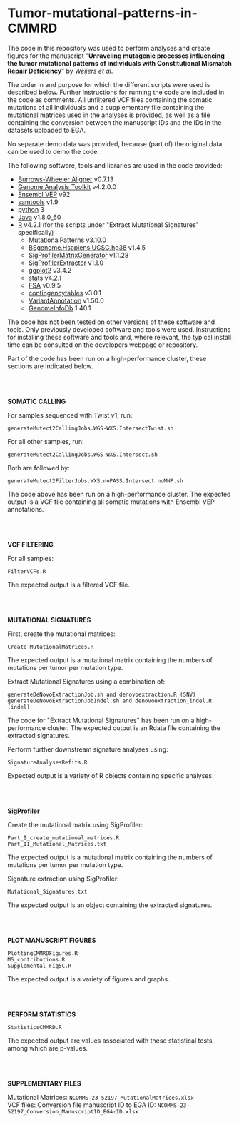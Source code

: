 # Tumor-mutational-patterns-in-CMMRD

The code in this repository was used to perform analyses and create figures for the manuscript "**Unraveling mutagenic processes influencing the tumor mutational patterns of individuals with Constitutional Mismatch Repair Deficiency**" by *Weijers et al*.

The order in and purpose for which the different scripts were used is described below. Further instructions for running the code are included in the code as comments. All unfiltered VCF files containing the somatic mutations of all individuals and a supplementary file containing the mutational matrices used in the analyses is provided, as well as a file containing the conversion between the manuscript IDs and the IDs in the datasets uploaded to EGA.

No separate demo data was provided, because (part of) the original data can be used to demo the code.

The following software, tools and libraries are used in the code provided:
- [Burrows-Wheeler Aligner](https://github.com/lh3/bwa) v0.7.13
- [Genome Analysis Toolkit](https://github.com/broadinstitute/gatk/) v4.2.0.0 
- [Ensembl VEP](https://github.com/Ensembl/ensembl-vep) v92
- [samtools](https://github.com/samtools/) v1.9
- [python](https://www.python.org/) 3
- [Java](https://www.java.com/) v1.8.0_60
- [R](https://www.r-project.org/) v4.2.1 (for the scripts under "Extract Mutational Signatures" specifically)
    - [MutationalPatterns](https://bioconductor.org/packages/release/bioc/html/MutationalPatterns.html) v3.10.0
    - [BSgenome.Hsapiens.UCSC.hg38](https://bioconductor.org/packages/release/data/annotation/html/BSgenome.Hsapiens.UCSC.hg38.html) v1.4.5
    - [SigProfilerMatrixGenerator](https://github.com/AlexandrovLab/SigProfilerMatrixGenerator) v1.1.28
    - [SigProfilerExtractor](https://github.com/AlexandrovLab/SigProfilerExtractor) v1.1.0
    - [ggplot2](https://ggplot2.tidyverse.org/) v3.4.2
    - [stats](https://rdrr.io/r/stats/stats-package.html) v4.2.1
    - [FSA](https://fishr-core-team.github.io/FSA/) v0.9.5
    - [contingencytables](https://github.com/ocbe-uio/contingencytables) v3.0.1
    - [VariantAnnotation](https://www.bioconductor.org/packages/release/bioc/html/VariantAnnotation.html) v1.50.0
    - [GenomeInfoDb](https://bioconductor.org/packages/release/bioc/html/GenomeInfoDb.html) 1.40.1

The code has not been tested on other versions of these software and tools.
Only previously developed software and tools were used.
Instructions for installing these software and tools and, where relevant, the typical install time can be consulted on the developers webpage or repository.

Part of the code has been run on a high-performance cluster, these sections are indicated below.
  
<br />  
<br />

**SOMATIC CALLING**
  
For samples sequenced with Twist v1, run:  
```
generateMutect2CallingJobs.WGS-WXS.IntersectTwist.sh
```

For all other samples, run:  
```
generateMutect2CallingJobs.WGS-WXS.Intersect.sh
```
  
Both are followed by:  
```
generateMutect2FilterJobs.WXS.noPASS.Intersect.noMNP.sh
```
The code above has been run on a high-performance cluster.
The expected output is a VCF file containing all somatic mutations with Ensembl VEP annotations.
  
<br />
<br />  

**VCF FILTERING**

For all samples:  
```
FilterVCFs.R
```
The expected output is a filtered VCF file.
  
<br />  
<br />

**MUTATIONAL SIGNATURES**

First, create the mutational matrices:  
```
Create_MutationalMatrices.R
```
The expected output is a mutational matrix containing the numbers of mutations per tumor per mutation type.
  
Extract Mutational Signatures using a combination of:
```
generateDeNovoExtractionJob.sh and denovoextraction.R (SNV)
generateDeNovoExtractionJobIndel.sh and denovoextraction_indel.R (indel)
```

The code for "Extract Mutational Signatures" has been run on a high-performance cluster.
The expected output is an Rdata file containing the extracted signatures.
  
Perform further downstream signature analyses using:  
```
SignatureAnalysesRefits.R
```
Expected output is a variety of R objects containing specific analyses.
  
<br />
<br />  

**SigProfiler**

Create the mutational matrix using SigProfiler:
```
Part_I_create_mutational_matrices.R
Part_II_Mutational_Matrices.txt
```

The expected output is a mutational matrix containing the numbers of mutations per tumor per mutation type.

Signature extraction using SigProfiler:
```
Mutational_Signatures.txt
```
The expected output is an object containing the extracted signatures.

<br />
<br />

**PLOT MANUSCRIPT FIGURES**

```
PlottingCMMRDFigures.R
MS_contributions.R
Supplemental_Fig5C.R
```
The expected output is a variety of figures and graphs.
  
<br />
<br />  

**PERFORM STATISTICS**

```
StatisticsCMMRD.R
```
The expected output are values associated with these statistical tests, among which are p-values.
  
<br />
<br />  

**SUPPLEMENTARY FILES**

Mutational Matrices: ```NCOMMS-23-52197_MutationalMatrices.xlsx```  
VCF files: 
Conversion file manuscript ID to EGA ID: ```NCOMMS-23-52197_Conversion_ManuscriptID_EGA-ID.xlsx```  

